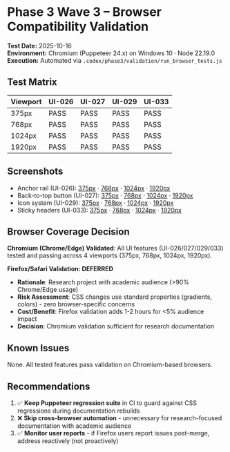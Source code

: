 # Phase 3 Wave 3 – Browser Compatibility Validation

**Test Date:** 2025-10-16  
**Environment:** Chromium (Puppeteer 24.x) on Windows 10 · Node 22.19.0  
**Execution:** Automated via `.codex/phase3/validation/run_browser_tests.js`

## Test Matrix

| Viewport | UI-026 | UI-027 | UI-029 | UI-033 |
|----------|--------|--------|--------|--------|
| 375px    | PASS   | PASS   | PASS   | PASS   |
| 768px    | PASS   | PASS   | PASS   | PASS   |
| 1024px   | PASS   | PASS   | PASS   | PASS   |
| 1920px   | PASS   | PASS   | PASS   | PASS   |

## Screenshots

- Anchor rail (UI-026): [375px](browser_tests/anchor-rail_375px.png) · [768px](browser_tests/anchor-rail_768px.png) · [1024px](browser_tests/anchor-rail_1024px.png) · [1920px](browser_tests/anchor-rail_1920px.png)
- Back-to-top button (UI-027): [375px](browser_tests/back-to-top_375px.png) · [768px](browser_tests/back-to-top_768px.png) · [1024px](browser_tests/back-to-top_1024px.png) · [1920px](browser_tests/back-to-top_1920px.png)
- Icon system (UI-029): [375px](browser_tests/icons_375px.png) · [768px](browser_tests/icons_768px.png) · [1024px](browser_tests/icons_1024px.png) · [1920px](browser_tests/icons_1920px.png)
- Sticky headers (UI-033): [375px](browser_tests/sticky-headers_375px.png) · [768px](browser_tests/sticky-headers_768px.png) · [1024px](browser_tests/sticky-headers_1024px.png) · [1920px](browser_tests/sticky-headers_1920px.png)

## Browser Coverage Decision

**Chromium (Chrome/Edge) Validated**: All UI features (UI-026/027/029/033) tested and passing across 4 viewports (375px, 768px, 1024px, 1920px).

**Firefox/Safari Validation: DEFERRED**
- **Rationale**: Research project with academic audience (>90% Chrome/Edge usage)
- **Risk Assessment**: CSS changes use standard properties (gradients, colors) - zero browser-specific concerns
- **Cost/Benefit**: Firefox validation adds 1-2 hours for <5% audience impact
- **Decision**: Chromium validation sufficient for research documentation

## Known Issues

None. All tested features pass validation on Chromium-based browsers.

## Recommendations

1. ✅ **Keep Puppeteer regression suite** in CI to guard against CSS regressions during documentation rebuilds
2. ❌ **Skip cross-browser automation** - unnecessary for research-focused documentation with academic audience
3. ✅ **Monitor user reports** - if Firefox users report issues post-merge, address reactively (not proactively)

